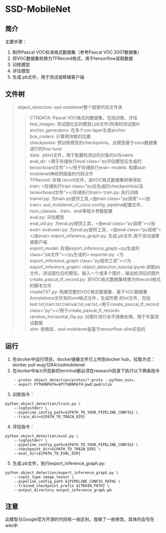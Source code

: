 SSD-MobileNet
===
简介
---
主要步骤：
1. 制作Pascal VOC标准格式数据集（参考Pascal VOC 2007数据集）
2. 将VOC数据集转换为TFRecord格式，用于tensorflow读取数据
3. 训练模型
4. 评估模型
5. 生成.pb文件，用于测试或移植客户端

文件树
---
> object_detection: ssd-mobilenet整个框架代码文件夹      
>> CTNDATA: Pascal VOC格式的数据集，包括训练、评估        
>> test_images: 测试固化后的模型(.pb文件)所用的测试图片      
>> anchor_generators: 在多个cnn layer生成anchor      
>> box_coders: 计算预测框的位置     
>> checkpoints: 预训练模型的checkpoints，此模型基于coco数据集进行的fine-tune      
>> data: .pbtxt文件，用于配置检测出的对象的id与name        
>> eval_dir: <用于存储执行eval class="py评估模型后生成的tensorboard文件"></用于存储执行eval>
>> models: 构建ssd-mobilenet神经网络层的代码文件        
>> TFRecord: 存储.record文件，由VOC格式数据集转换得到      
>> train: <存储执行train class="py后生成的checkpoints以及tensorboard文件"></存储执行train>
>> train.py: 执行训练       
>> trainer.py: 为train.py提供工具,<由train class="py调用"></由train>
>> ssd_mobilenet_v1_coco.config: pipeline配置文件，num_classes、train、eval等相关参数配置     
>> eval.py: 评估模型        
>> eval_util.py: 为eval.py提供工具，<由eval class="py调用"></由eval>
>> evaluator.py: 为eval.py提供工具，<由eval class="py调用"></由eval>
>> export_inference_graph.py: 生成.pb文件,用于测试或移植客户端        
>> export_model: 存储export_inference_graph.<py生成的 class="pb文件"></py生成的>
>> exporter.py: <为export_inference_graph class="py提供工具"></为export_inference_graph>
>> object_detection_tutorial.ipynb:读取pb文件，测试固化后的模型。输入一个或多个图片，输出检测后的图片      
>> create_pascal_tf_record.py: 将VOC格式数据集转换为tfrecord格式的脚本文件      
>> createTXT.py: 构建完整的VOC格式数据集，基于VOC数据集Annotations文件夹的xml格式文件，生成所需 的txt文件，包括test.txt,train.txt.trainval.txt,val.txt,<用于create_pascal_tf_record class="py"></用于create_pascal_tf_record>
>> random_horizontal_flip.py: 对图片进行水平镜像处理，用于丰富测试数据      
> slim: 依赖库，ssd-mobilenet是基于tensorflow-slim实现的      

运行
---
1. 在docker中运行项目，docker镜像文件已上传到docker hub，拉取方式：docker pull wujy1284/ssdmobilenet
2. 在docker中`每次`开启新的terminal都必须在research目录下执行以下两条指令
```
	- protoc object_detection/protos/*.proto --python_out=.
	- export PYTHONPATH=$PYTHONPATH:pwd:pwd/slim
```
3. 训练指令：
```
python object_detection/train.py \
    --logtostderr \
    --pipeline_config_path=${PATH_TO_YOUR_PIPELINE_CONFIG} \
    --train_dir=${PATH_TO_TRAIN_DIR}
```
4. 评估指令：
```
python object_detection/eval.py \
    --logtostderr \
    --pipeline_config_path=${PATH_TO_YOUR_PIPELINE_CONFIG} \
    --checkpoint_dir=${PATH_TO_TRAIN_DIR} \
    --eval_dir=${PATH_TO_EVAL_DIR}
```
5. 生成.pb文件，执行export_inference_graph.py:
```
python object_detection/export_inference_graph.py \
    --input_type image_tensor \
    --pipeline_config_path ${PIPELINE_CONFIG_PATH} \
    --trained_checkpoint_prefix ${TRAIN_PATH} \
    --output_directory output_inference_graph.pb
```

注意
---
此模型与Google官方开源的代码有一些区别，我做了一些修改，具体的会写在wiki中